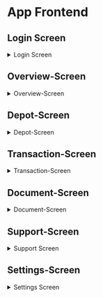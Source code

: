 # App Frontend


## Login Screen

<details>
<summary> Login Screen </summary>

<div style="display: flex; justify-content: center; align-items: center;">

    <figure style="margin: 0 20px; text-align: center;">
        <img src="images/app/login-screen/login-screen.png" width="60%">
        <figcaption>Screenshot of login screen</figcaption>
    </figure>

    <figure style="margin: 0 20px; text-align: center;">
        <img src="images/app/login-screen/login-screen-wrong-credentials.png" width="60%">
        <figcaption>Screenshot of failed login</figcaption>
    </figure>

</div>

The <strong>Login Screen </strong> in the <strong> AurumBanking-App </strong> provides users with a simple interface to enter their email and password for authentication.

<h3> Screen Elements </h3>

<ul>
    <li><strong>Penguin Mascot</strong>: A friendly penguin mascot is displayed prominently at the top of the screen, providing a welcoming visual.</li>
    <li><strong>Email Field</strong>: A text input field where the user can enter their email address.</li>
    <li><strong>Password Field</strong>: A password input field where the user can enter their account password. The password is masked for security.</li>
    <li><strong>Login Button</strong>: A button labeled "Login" that submits the email and password for authentication.</li>
</ul>


<h3> Behavior </h3>

<ul>
    <li><strong>Successful Login</strong>: If the user enters the correct email and password, they are authenticated and redirected to the app's main screen.</li>
    <li><strong>Failed Login</strong>: If the user enters incorrect login credentials, a small error message is displayed at the bottom of the screen, informing the user that their credentials are incorrect. The message helps guide the user to try again with the correct information.</li>
</ul>


<h3> Error Handling </h3>

<ul>
    <li><strong>Incorrect Credentials</strong>: When the login attempt fails due to incorrect email or password, a small, clear error message is shown to the user below the login fields, helping them understand the issue and try again.</li>
</ul>

</details>


## Overview-Screen

<details>
<summary> Overview-Screen </summary>

<h3> Overview-Screen </h3>

<p> In the following GIF, you can see the functional elements of the Overview Screen. It consists of the app scaffold with some shortcut icons below, which allow the user to quickly access certain pages. </p>

<div style="display: flex; justify-content: space-around; align-items: center; text-align: center;">

<figure>
    <img src="images/app/overview-screen/Overview-Darkmode.gif" width="80%">
    <figcaption>Overview-Screen in Dark-Mode</figcaption>
</figure>

<figure>
    <img src="images/app/overview-screen/shorcut-overview.gif" width="80%">
    <figcaption>Using the shortcut</figcaption>
</figure>

</div>

<p> Below that is the Depot segment, which displays the current depot value. This value is fetched and updated every 3 seconds. </p>

<p> Next are the recent transactions that the user has either received or executed. The three most recent transactions are shown. </p>

<p> Finally, there is the Chart Segment, which accumulates all transactions for a given day and displays them as a bar chart. 
It shows the current day, 2 days in the past, and 2 days in the future, as there may already be transactions scheduled for those days. 
Transactions for the current day are always displayed in the center. </p>

<p> When you tap approximately in the middle of the chart, a red marker appears to indicate that it is the current day. </p>

<p> In the following, you can see the Overview Screen in White Mode. </p>

<div style="display: flex; justify-content: space-around; align-items: center; text-align: center;">

<figure>
    <img src="images/app/overview-screen/Overview-Whitemode-1.png" width="80%">
    <figcaption>Overview-Screen in White-Mode</figcaption>
</figure>

<figure>
    <img src="images/app/overview-screen/Overview-Whitemode-2.png" width="80%">
    <figcaption>Overview-Screen in White-Mode</figcaption>
</figure>
</div>

<h3> Backend-Connection </h3>

<p>The <strong>Overview-Screen</strong> use the code in 
<code>OverviewViewModel</code> to connect to the backend services. 
Here's a summary of what the methods do and how they interact with the backend:
</p>

    <h4>Methods</h4>
    <ul>
        <li>
            <strong>getCurrentDepotValue</strong>: 
            <p>Retrieves the current depot value for a given customer ID by making an API call through <code>DepotService</code>. The response is handled asynchronously. If successful, it returns the depot value to the UI; otherwise, it logs an error. This function is used by the Depot-Display section.</p>
        </li>
        <li>
            <strong>getThreeLatestTransaction</strong>:
            <p>Fetches the three most recent transactions for a specified depot ID using <code>TransactionService</code>. The method asynchronously processes the response, returning the transactions to the UI or logging an error if the request fails. This is used by the section <strong>Letzte Transaktionen</strong> in the Overview-Screen.</p>
        </li>
        <li>
            <strong>getAllTransactionByDepotId</strong>:
            <p>Retrieves all transactions for a given depot ID. It then filters these transactions to include only those within the last three days and the next three days. After filtering, it calculates daily totals from these transactions and sends the data back to the UI. This method utilizes <code>getThreeLastDaysAndFutureDays</code> to filter the transactions and <code>calculateDailyTotals</code> to compute the totals used in diagrams.</p>
        </li>
        <li>
            <strong>calculateDailyTotals</strong>:
            <p>Takes a list of transactions and groups them by date. For each date, it calculates the net total by adding or subtracting amounts based on the transaction type (income or outcome). It is used for generating the data needed for diagrams.</p>
        </li>
        <li>
            <strong>getThreeLastDaysAndFutureDays</strong>:
            <p>Filters transactions to include only those that occurred within the last three days and the next three days from the current date. This filtered list is then used in <code>getAllTransactionByDepotId</code>.</p>
        </li>
    </ul>

</details>

## Depot-Screen
<details>

<summary> Depot-Screen </summary>

<h3> Depot-Screen Overview </h3>

<div style="display: flex; justify-content: space-around; align-items: center; text-align: center;">
<figure>
    <img src="./images/app/depot-screen/search-1.png" width="90%">
    <figcaption> Depot Screen Darkmode</figcaption>
</figure>

<figure>
    <img src="./images/app/depot-screen/Depot-Screen-Whitemode.png" width="90%">
    <figcaption>Depot Screen Whitemode</figcaption>
</figure>
</div>

<p>
  The Depot Screen is designed to give a basic overview over all relevant depot activities (transactions) and key figures. It
  also allows a search function across all transactions and can switch between displaying transactions from the past and
  planned transactions in the future
</p>

<h3>Key Elements:</h3>

<ul>
    <li>Depot Overview Box: Depot Value highlighted on top of the screen</li>
    <li>Search Box: Element to filter transactions</li>
    <li>Time Choice Button: Element to switch transactions from past and for future</li>
    <li>Transaction List: All Transactions that match the chosen attributes</li>
</ul>

<h3>Depot Overview Box:</h3>

<div style="text-align: center;">
<figure>
    <img src="./images/app/depot-screen/depot-screen-value.png" width="40%">
    <figcaption>Screenshot of Depot Screen with depot overview Box</figcaption>
</figure>
</div>

<p>
  The Depot Overview Box is the same element as the once used at the **Overview Screen**. It is used to display the current
  Deposit Value and the uses currency area.
</p>

<h3>Search Box</h3>

<div style="text-align: center;">
<figure>
    <img src="./images/app/depot-screen/depot-screen-overview-suche.png" width="40%">
    <figcaption>Screenshot of Search Box Element at Depot Screen</figcaption>
</figure>
</div>

<p>
  The Search Box Element allows a selection of the displayed transactions for a given text value. It will than filter the
  transaction list for transactions, that contain the given text in the recipient-attribute.
</p>


<p>
    The user can enter strings in the search field and search either by clicking the <strong>Search</strong> button or by using the <strong>Vergangene</strong> or <strong>Zukünftig</strong> toggle switch.
</p>

<p>You can filter by the following elements:</p>
<ul>
  <li><strong>Recipient</strong></li>
  <li><strong>IBAN</strong></li>
  <li><strong>Purpose of Use</strong></li>
  <li><strong>Date and Time of First Execution</strong></li>
  <li><strong>Money Value</strong></li>
</ul>

<div style="display: flex; justify-content: space-around; align-items: center; text-align: center;">

<figure style="margin: 10px;">
    <img src="images/app/depot-screen/search-1.png" width="80%">
    <figcaption> Filtering via switch <strong>Vergangen</strong> </figcaption>
</figure>

<figure style="margin: 10px;">
    <img src="images/app/depot-screen/search-2.png" width="80%">
    <figcaption> Filtering via switch <strong>Zukünftig</strong> </figcaption>
</figure>

</div>

<div style="display: flex; justify-content: space-around; align-items: center; text-align: center;">

<figure style="margin: 10px;">
    <img src="images/app/depot-screen/search-5.png" width="80%">
    <figcaption> Filtering via switch Search-String and <strong>Vergangen</strong></figcaption>
</figure>

<figure style="margin: 10px;">
    <img src="images/app/depot-screen/search-3.png" width="80%">
    <figcaption> Filtering via switch Search-String and <strong>Zukünftig</strong> </figcaption>
</figure>

</div>

<figure style="margin: 10px;">
    <img src="images/app/depot-screen/search-4.png" width="40%">
    <figcaption> Filtering via switch Search-String and <strong>Zukünftig</strong> with no matching result </figcaption>
</figure>



<h3>Time Choice Button:</h3>

<div style="text-align: center;">
<figure>
    <img src="./images/app/depot-screen/depot-screen-overview-suche.png" width="40%">
    <figcaption>Screenshot of Time Choice Button</figcaption>
</figure>
</div>

<p>
  With the Time Choice Button Element, the user can switch between displaying transactions from the past or future.
  By default, the button is set to "Vergangen" and will display past transactions. The text in the Search Box acts in addition
  to this. So the transaction list will only display transactions in the chosen time frame with the given search text.
</p>

<h3>Transaction List:</h3>

<div style="text-align: center;">
<figure>
    <img src="./images/app/depot-screen/depot-screen-overview-three-dots.png" width="40%">
    <figcaption>Screenshot of Transaction List</figcaption>
</figure>
</div>

<p>
  The Transaction List displays all transactions, that fit in the given parameters out of Search Box and Time Choice Button.
  It is managed via a LazyColumn and sorted descending via the initial transaction date (dateTimeOfFirstExecutionLocalDate).
</p>

<p>
  The list elements are also TransactionCard-elements such as used on the <strong>Overview Screen</strong>. Cash income will be
  displayed green, cash outflows red. By clicking at the 3-point-button at the element, the user switches to the
  TransactionDetailScreen as subview of the DepotScreen.
</p>

<h3>Transaction Detail Screen:</h3>

<div style="display: flex; justify-content: space-around; align-items: center; text-align: center;">
<figure>
    <img src="images/app/depot-screen/Transaction-Details-Screen.png" width="80%">
    <figcaption> Transaction-Detail-Screen</figcaption>
</figure>

<figure>
    <img src="./images/app/depot-screen/Transaction-Details-Screen-Whitemode.png" width="80%">
    <figcaption> Transaction-Detail-Screen Whitemode </figcaption>
</figure>

</div>

<p>
  The Transaction-Detail-Screen gives the user a more detailed view of a specific transaction. It also displayed the detailed
  Bank connection (IBAN and BIC) and the detailed date and time of the transaction.
</p>

<h3>Backend-Connection</h3>

<p>The <code>DepotViewModel</code> for a Depot-Screen is uses to load data from a server. It has two main functions:</p>

<ul>
    <li>
        <p><strong><code>getTransactionById(callback: (TransactionResponse?) -> Unit)</code></strong>:</p>
        <ul>
            <li>Fetches a specific transaction based on the <code>transactionId</code> stored in the <code>SessionManager</code>.</li>
            <li>Performs the network call on a background thread.</li>
            <li>If successful, the result is returned via a callback; otherwise, an error is logged.</li>
        </ul>
    </li>
    <li>
        <p><strong><code>getAllTransactionByDepotId(depotId: Long, callback: (List&lt;TransactionResponse&gt;) -> Unit)</code></strong>:</p>
        <ul>
            <li>Retrieves all transactions for a specific depot based on the given <code>depotId</code>.</li>
            <li>The network call is also made asynchronously.</li>
            <li>Results are returned via the callback, or an empty list is returned in case of errors.</li>
        </ul>
    </li>
</ul>

<p>Both methods use <code>Retrofit</code> for network calls and <code>viewModelScope</code> to ensure execution on the correct thread. Errors are logged using <code>Log.e</code>.</p>

</details>

## Transaction-Screen

<details>
<summary>Transaction-Screen</summary>

<h3>Overview</h3>

<p> The <strong>Transaction Overview</strong> screen in the <strong>AurumBanking</strong> app allows users to choose between different types of transactions. The interface is designed for ease of use, allowing users to perform standard, international, or permanent transactions. </p>

<div style="text-align: center;">

    <figure>
        <img src="images/app/transaction-screen/transaction-option-view.png" width="40%">
        <figcaption>Screenshot of the main transaction view</figcaption>
    </figure>

</div>

<h4>Transaction Options</h4>

<ul>
    <li><strong>Standard Transfer</strong>:  
        This option allows users to perform a regular domestic bank transfer.
    </li>
    <li><strong>International Transfer</strong>:  
        Users can choose this option to send money to an account in a different country.
    </li>
    <li><strong>Permanent Order</strong>:  
        This option lets users set up a permanent order, which will regularly send a specified amount of money to a designated account.
    </li>
</ul>

<div style="display: flex; justify-content: space-around; align-items: center; text-align: center;">

    <figure style="margin: 10px;">
        <img src="images/app/transaction-screen/transaction-standart-transaction-screen.png" width="100%">
        <figcaption>Screenshot of the standard transaction screen</figcaption>
    </figure>

    <figure style="margin: 10px;">
        <img src="images/app/transaction-screen/transaction-international-transaction-screen.png" width="100%">
        <figcaption>Screenshot of the international transaction screen</figcaption>
    </figure>

    <figure style="margin: 10px;">
        <img src="images/app/transaction-screen/transaction-permanent-transaction.png" width="100%">
        <figcaption>Screenshot of the permanent transaction screen</figcaption>
    </figure>

</div>

<h3>Standard Transfer</h3>

<p> The <code>StandardTransferScreen</code> is specifically designed for domestic transfers. It offers a straightforward form where users can enter the necessary details to complete their transaction. </p>

<h4>Key Features</h4>

<ul>
    <li><strong>Recipient</strong>: Users must enter the name of the person or entity they are transferring money to.</li>
    <li><strong>IBAN</strong>: The International Bank Account Number (IBAN) of the recipient is required for the transaction.</li>
    <li><strong>BIC</strong>: The Bank Identifier Code (BIC) is another crucial piece of information for ensuring the transfer reaches the correct destination.</li>
    <li><strong>Amount</strong>: Users specify the amount they wish to transfer.</li>
    <li><strong>Purpose</strong>: An optional field where users can describe the reason for the transfer.</li>
    <li><strong>Execution Date</strong>: Users can select the date on which they want the transaction to be executed. This is particularly useful for scheduling future payments.</li>
</ul>

<h4>Validation and Error Handling</h4>

<ul>
    <li> The screen includes robust validation to ensure that all required fields are correctly filled out before the user can proceed.</li>
    <li> If a field is incorrectly filled or left blank, the user receives immediate feedback via highlighted fields and an error message.</li>
    <li> This validation process is crucial for preventing errors that could delay or fail the transaction.</li>
</ul>

<h4>Form Submission</h4>

<ul>
    <li> Once all required fields are validated, the user can submit the form to initiate the transfer.</li>
    <li> If the submission is successful, the user is redirected to a confirmation screen, affirming that their transaction is being processed.</li>
    <li> In case of a failure, a clear error message is displayed, allowing the user to understand what went wrong and take corrective action.</li>
</ul>

<h4>Edit and Review Mode</h4>

<ul>
    <li> Allows users to review and edit input details before final submission.</li>
</ul>


<h3>International Transfer</h3>

<p> The <code>International Transfer</code> screen is tailored for cross-border transactions, requiring additional input: </p>

<h4>Key Features</h4>

<ul>
    <li><strong>Country</strong>: Users must select the country to which they are transferring money.</li>
    <li><strong>Recipient</strong>: Users enter the name of the person or entity they are transferring money to.</li>
    <li><strong>IBAN</strong>: The International Bank Account Number (IBAN) of the recipient, which is crucial for the transaction.</li>
    <li><strong>BIC</strong>: The Bank Identifier Code (BIC) necessary to route the transfer to the correct bank.</li>
    <li><strong>Amount</strong>: Users specify the amount they wish to transfer.</li>
    <li><strong>Purpose</strong>: An optional field where users can describe the reason for the transfer.</li>
    <li><strong>Execution Date</strong>: The date on which the transaction is to be executed. This field is required and allows for future scheduling.</li>
</ul>

<h4>State Management</h4>

<ul>
    <li><strong>Editable State</strong>: The screen includes a toggle for editing mode, allowing users to either review or modify the details before confirming the transaction.</li>
    <li><strong>Error Handling</strong>: The <code>validateInput</code> function checks all fields for correctness, highlighting any issues directly in the UI by changing the border color of the problematic input fields.</li>
    <li><strong>Snackbar Notifications</strong>: If a user tries to submit the form with errors or if the transaction fails, a Snackbar message appears to inform the user.</li>
</ul>

<h4>Transaction Logic</h4>

<ul>
    <li><strong>Form Validation</strong>: Before submitting, the form is validated to ensure that all required fields are filled out. This is managed by checking the state of each input field and applying necessary validation rules.</li>
    <li><strong>ViewModel Interaction</strong>: The <code>TransferViewModel</code> handles the logic of creating and submitting a new transaction request. If the request is successful, the user is navigated to a success screen; otherwise, an error message is displayed via Snackbar.</li>
    <li><strong>Navigation</strong>: Upon successful validation and submission, the screen navigates the user to the <code>SuccessfulTransaction</code> route.</li>
</ul>


<h3>Permanent Order Transfer</h3>

<h4>Function Definition</h4>

<p> The <code>Permanent Order</code> screen allows users to set up recurring transactions. </p>

<h4>Key Features</h4>

<ul>
    <li><strong>Country</strong>: Stores the selected country for the transfer. Defaults to "Deutschland".</li>
    <li><strong>Recipient</strong>: Stores the name of the recipient of the transfer.</li>
    <li><strong>IBAN</strong>: Stores the IBAN (International Bank Account Number) of the recipient.</li>
    <li><strong>BIC</strong>: Stores the BIC (Bank Identifier Code) of the recipient's bank.</li>
    <li><strong>Amount</strong>: Stores the amount of money to be transferred.</li>
    <li><strong>Purpose</strong>: Stores the purpose or reference of the transfer.</li>
    <li><strong>First Execution Date</strong>: Stores the date for the first execution of the transfer.</li>
    <li><strong>Last Execution Date</strong>: Stores the date for the last execution of the transfer.</li>
    <li><strong>Transaction Classification</strong>: Stores the classification of the transaction, defaulted to "Dauerauftrag" (standing order).</li>
</ul>

<h4>State Management and Validation</h4>

<ul>
    <li><strong>isEditable</strong>: Controls whether the input fields are editable.</li>
    <li><strong>showSnackbar</strong>: Controls the visibility of the Snackbar for displaying messages.</li>
    <li><strong>snackbarMessage</strong>: Stores the message to be displayed in the Snackbar.</li>
    <li><strong>errorFields</strong>: Keeps track of the fields that have validation errors.</li>
</ul>

<h4>User Interface Elements</h4>

<ul>
    <li><strong>TransferInteractionScreenBar</strong>: A custom app bar that provides options to toggle edit mode and confirm the transaction.</li>
    <li><strong>OutlinedTextField</strong>: Used for input fields like recipient, country, IBAN, BIC, amount, and purpose.</li>
    <li><strong>DateChoiceButton</strong>: Custom button to select the first and last execution dates.</li>
    <li><strong>CreateBackOrEditButton</strong>: A button that either allows users to go back or toggle the edit mode.</li>
    <li><strong>CreateConfirmSendButton</strong>: A button that confirms the transaction and sends the data to the ViewModel for processing.</li>
</ul>


<h3>Handling Incomplete or Invalid Form Inputs</h3>

<p> In the transfer interaction screen, proper validation of user inputs is crucial to ensure that all required fields are completed and valid before proceeding. When a user attempts to submit the form with incomplete or invalid information, the system performs a series of checks. </p>

<h4>Process Overview</h4>

<ul>
    <li>Validation Check: The system checks all required fields to verify their completeness. This includes fields such as country, recipient, IBAN, BIC, amount, purpose, and execution dates.</li>
    <li>Error Notification: If any fields are empty or invalid, the user is notified through a snackbar message. This message typically prompts the user to correct the missing or incorrect information.</li>
    <li>UI Feedback: The interface provides visual feedback to guide the user in correcting the errors. This often involves highlighting the problematic fields or displaying specific error messages.</li>
</ul>


<h3>Screens in White Mode</h3>

<p> The app offers the option to switch to White Mode, providing a bright and clear user interface. </p>

<div style="display: flex; justify-content: space-around; align-items: center; text-align: center;">

    <figure style="margin: 10px;">
        <img src="images/app/transaction-screen/transaction-standard-transaction-screen-whitemode.png" width="100%">
        <figcaption>Screenshot of the standard transaction screen in Whitemode</figcaption>
    </figure>

    <figure style="margin: 10px;">
        <img src="images/app/transaction-screen/transaction-international-transaction-screen-check-entries-whitemode.png" width="100%">
        <figcaption>Screenshot of the international transaction screen in Whitemode</figcaption>
    </figure>

    <figure style="margin: 10px;">
        <img src="images/app/transaction-screen/transaction-permanent-transaction-screen-with-calendar-whitemode.png" width="100%">
        <figcaption>Screenshot of the permanent transaction screen in Whitemode</figcaption>
    </figure>

</div>

</details>


## Document-Screen

<details>
<summary> Document-Screen </summary>


<h3> Document-Overview-Screen </h3>

<p>
When you click on <strong>Dokumente</strong> in the navigation bar of the app, you are taken to the overview page of the Documents screen. 
Here, you can choose between <strong>Posteingang</strong>, <strong>Dokumente abfotografieren</strong> , <strong>Dokumente Scann</strong> und <strong>Kontoauszug.</strong> 
</p>


<figure>
    <img src="images/app/documentation-screen/documents-screen-main-screen.png" width="40%">
    <figcaption>Document-Overview-Screen</figcaption>
</figure>


<h3> Document-Inbox-Screen </h3>

<p>
When you then press <strong>Inbox</strong>,
you are taken to the Inbox screen, where incoming messages are displayed. 
The data shown are local data generated during the runtime of the app. 
This simply returns a list of inbox data to the screen.
If you click on the Inbox-Icon the app will navigate you to the <strong>Inbox-Detail-Screen</strong> 
</p>

<div style="display: flex; justify-content: space-around; align-items: center; text-align: center;">

<figure>
    <img src="images/app/documentation-screen/inbox.png" width="80%">
    <figcaption>Inbox-Screen</figcaption>
</figure>

<figure>
    <img src="images/app/documentation-screen/inbox-1.png" width="80%">
    <figcaption>Inbox-Detail-Screen</figcaption>
</figure>

</div>

<p>
When you then press <strong>Inbox</strong>,
you are taken to the Inbox screen, where incoming messages are displayed. 
The data shown are local data generated during the runtime of the app. 
This simply returns a list of inbox data to the screen.
When you click on the Inbox-Icon the app will navigate you to the <strong>Inbox-Detail-Screen</strong> 
</p>

<h3> Document-Photograph-Screen </h3>

<p>
When you want to navigate to the <strong>Dokumente abfotografieren</strong> section. This will open a new pop-up which ask you the permission to use the camera. 
</p>

<p>
After you give the app the permission to use the camera, the app will show a windows where you can use the camera to capture an image. 
The image will be stored in on the device media in the directory <strong>AurumBanking.</strong> 
</p>

<div style="display: flex; justify-content: space-around; align-items: center; text-align: center;">
<figure>
    <img src="images/app/documentation-screen/dokumente-abfotografieren-1.png" width="80%">
    <figcaption>Camera Permission-Request</figcaption>
</figure>

<figure>
    <img src="images/app/documentation-screen/dokumente-abfotografieren-2.png" width="80%">
    <figcaption>Camera View</figcaption>
</figure>

<figure>
    <img src="images/app/documentation-screen/dokumente-abfotografieren-3.png" width="80%">
    <figcaption>Device Storage <strong>AurumBanking</strong> </figcaption>
</figure>

</div>

<p>
If you denied the permission for the camera the following screen will appear. And you can't use the camera until you give the app the permission to use the camera. 
</p>

<figure>
    <img src="images/app/documentation-screen/dokumente-abfotografieren-4.png" width="40%">
    <figcaption> Camera Permission Denied </figcaption>
</figure>

<h3> Document-Scan-Screen </h3>

<p>
If you click on the <strong>Dokumente scannen</strong> section. This will open a scan utilities. 
The tool will automatically scan documents for you. 
After you scan the object it will save the file on the local device storage in the folder <strong>AurumBanking</strong> as PDF-File.
Besides that you have many option to edit your taken file.
</p>

<p>
This scan utilities is provided by google for android apps. For more information you can read the following <a href="https://developers.google.com/ml-kit/vision/doc-scanner?hl=de">ML Kit official documentation</a>.
</p>

<div style="display: flex; justify-content: space-around; align-items: center; text-align: center;">
<figure>
    <img src="images/app/documentation-screen/dokumente-scannen-1.png" width="80%">
    <figcaption> Scanning - Process </figcaption>
</figure>

<figure>
    <img src="images/app/documentation-screen/dokumente-scannen-2.png" width="80%">
    <figcaption> Scan-Result </figcaption>
</figure>

<figure>
    <img src="images/app/documentation-screen/dokumente-scannen-3.png" width="80%">
    <figcaption> File save on local storage </figcaption>
</figure>
</div>


<h3> Document-Export-Screen </h3>

<p> The last functionality of the Document-View of the App is the document export. </p>

<p> The <strong>Document-Export-Screen</strong> consist of 3 Textfield, option-field and one export-button.</p>

<figure>
    <img src="images/app/documentation-screen/dokumente-kontoauszug-1.png" width="40%">
    <figcaption> Document-Export-Screen </figcaption>
</figure>

<p> 
The user must fill in all fields and confirm the option in order to perform an export. 
When they click on the <strong>Erste Transaktionsdatum</strong> or <strong>Letzte Transaktionsdatum</strong> fields, a DateTimePicker is triggered, allowing them to select the date and time.
</p>

<div style="display: flex; justify-content: space-around; align-items: center; text-align: center;">
<figure>
    <img src="images/app/documentation-screen/dokumente-kontoauszug-9.png" width="80%">
    <figcaption> DateTimePicker </figcaption>
</figure>


<figure>
    <img src="images/app/documentation-screen/dokumente-kontoauszug-10.png" width="80%">
    <figcaption> DateTimePicker </figcaption>
</figure>
</div>

<div style="display: flex; justify-content: space-around; align-items: center; text-align: center;">
<figure>
    <img src="images/app/documentation-screen/dokumente-kontoauszug-11.png" width="80%">
    <figcaption> Shorted DateTimePicker </figcaption>
</figure>

<figure>
    <img src="images/app/documentation-screen/dokumente-kontoauszug-12.png" width="80%">
    <figcaption> Shorted DateTimePicker </figcaption>
</figure>
</div>

<figure>
    <img src="images/app/documentation-screen/dokumente-kontoauszug-2.png" width="40%">
    <figcaption> Completed Export Form </figcaption>
</figure>

<p>
If not all fields are filled in, the user will receive an error notification, and the missing field will be highlighted in red.
</p>
<div style="display: flex; justify-content: space-around; align-items: center; text-align: center;">

<figure>
    <img src="images/app/documentation-screen/dokumente-kontoauszug-4.png" width="80%">
    <figcaption> Error Missing Check Option-Field </figcaption>
</figure>
<figure>
    <img src="images/app/documentation-screen/dokumente-kontoauszug-5.png" width="80%">
    <figcaption> Error Missing Required Field </figcaption>
</figure>

<figure>
    <img src="images/app/documentation-screen/dokumente-kontoauszug-6.png" width="80%">
    <figcaption> UI Error Missing Required Field </figcaption>
</figure>
</div>

<p>
If the export is successfully completed, the user will be informed, and the export will create a PDF file, which will be saved locally.
</p>

<div style="display: flex; justify-content: space-around; align-items: center; text-align: center;">
<figure>
    <img src="images/app/documentation-screen/dokumente-kontoauszug-3.png" width="80%">
    <figcaption> Successful Export </figcaption>
</figure>

<figure>
    <img src="images/app/documentation-screen/dokumente-kontoauszug-7.png" width="80%">
    <figcaption> Local Export Storage </figcaption>
</figure>

<figure>
    <img src="images/app/documentation-screen/dokumente-kontoauszug-8.png" width="80%">
    <figcaption> The PDF-Result of the Export </figcaption>
</figure>
</div>

</details>

## Support-Screen

<details>
<summary>Support Screen </summary>

<h3> Support Option View </h3>

<div style="text-align: center;">

    <figure>
        <img src="images/app/support-screen/support_main_view.png" width="40%">
        <figcaption>Screenshot of the main support view</figcaption>
    </figure>

</div>

<h3> Support Option View </h3>

<p> The <strong>Support Option View</strong> in the AurumBanking app is designed to provide users with various options to resolve any issues or answer questions quickly and efficiently. </p>

<h4> Options: </h4>

<ol>
    <li><strong>Support Inquiry</strong>:  
        Tap the mail icon to send a direct support request.
    </li>
    <li><strong>Phone Support</strong>:  
        Users can choose to contact customer support by phone. Tapping opens the integrated telephone app on the used mobile device. The number is automatically inserted.
    </li>
    <li><strong>FAQ Section</strong>:  
        The information icon leads users to the frequently asked questions (FAQ) section.
    </li>
</ol>

<h3> Support Request View </h3>
<div style="display: flex; justify-content: space-around; align-items: center; text-align: center;">

    <figure style="margin: 10px;">
        <img src="images/app/support-screen/support-request-view.png" width="100%">
        <figcaption>Screenshot of the support request screen</figcaption>
    </figure>

    <figure style="margin: 10px;">
        <img src="images/app/support-screen/support-request-view-success.png" width="100%">
        <figcaption>Screenshot of the error message</figcaption>
    </figure>

    <figure style="margin: 10px;">
        <img src="images/app/support-screen/suppot-request-view-fail.png" width="100%">
        <figcaption>Screenshot of the success message</figcaption>
    </figure>

</div>

<h4> Support Request Screen </h4>

<p> This screen allows users to submit a support request by filling out the necessary information. The user can enter their legal name, the type of inquiry, their email address, and a message detailing their issue. </p>

<ul>
    <li><strong>Legal Name</strong>: The user's legal name, which is provided from the session manager.</li>
    <li><strong>Type of Inquiry</strong>: Users can choose from a dropdown-menu (e.g., Überweisung, Konto, Benutzerdaten).</li>
    <li><strong>Email Address</strong>: The user's contact email address, which also is provided.</li>
    <li><strong>Message</strong>: A text field where the user can enter their specific issue or question.</li>
</ul>


<p> At the bottom, there is a <strong>Send</strong> button that the user can tap to submit the support request. When the button is clicked, the user inputs get checked. For example the message field must be filled and the type must be selected.
At the top is a small menu bar with a check icon with the same functionality as the "senden" button </p> 

<h4> Support Request Submitted (Success) Screen </h4>

<p> Once the user successfully submits their support request, a confirmation popup appears to inform them that their request has been received. This dialog reassures the user that their inquiry is being processed. </p>

<ul>
    <li><strong>Confirmation Message</strong>: "Anfrage gesendet" — informs the user that the support request has been sent.</li>
    <li><strong>Details</strong>: The message also states that the request will be processed as quickly as possible.</li>
</ul>


<p> The user can tap <strong>OK</strong> to dismiss the popup and return to the app. </p>>

<h4> Support Request Error (Failure) Screen </h4>

If there are any issues with the support request submission (e.g., missing required fields), the user is shown an error popup. This message prompts the user to complete the missing information.

<ul>
    <li><strong>Error Message</strong>: "Fehler" — indicates that an error occurred during the submission process.</li>
    <li><strong>Details</strong>: The message encourages the user to "Bitte füllen Sie alle Felder korrekt aus." (Please fill out all fields correctly).</li>
    <li><strong>Sending Error</strong>: If there is an error from sending, there is a different error message to inform the user.</li>
</ul>


The user can tap <strong>OK</strong> to dismiss the error and return to the form to correct the mistakes.

<h3> Support Sub Screens </h3>

<div style="display: flex; justify-content: space-around; align-items: center; text-align: center;">

    <figure style="margin: 10px;">
        <img src="images/app/support-screen/FAQ-Screen.png" width="100%">
        <figcaption>Screenshot of the FAQ screen</figcaption>
    </figure>

    <figure style="margin: 10px;">
        <img src="images/app/support-screen/telephone-support-screen.png" width="100%">
        <figcaption>Screenshot of the telephone support</figcaption>
    </figure>

    <figure style="margin: 10px;">
        <img src="images/app/support-screen/telephone-app-screen.png" width="100%">
        <figcaption>Screenshot of telephone app screen</figcaption>
    </figure>

</div>

<h4> FAQ Screen </h4>


<p> This screen provides users with a Frequently Asked Questions (FAQ) section, helping them resolve common issues and inquiries. Users can expand the questions to read answers about setting up their account, the security of the app, and how to transfer money to another account. </p>

<strong> Key Elements: </strong>

<ul>
    <li><strong>FAQ Cards</strong>: The screen displays collapsible cards for each FAQ topic.</li>
    <li><strong>Questions Addressed</strong>:
        <ul>
            <li>Setting up a new account in the app.</li>
            <li>Security measures to protect the account.</li>
            <li>Transferring money to another account.</li>
        </ul>
    </li>
</ul>


<h4> Telephone Support Screen </h4>


<p> This screen allows users to access AurumBanking's telephone support. The app provides the contact information, including the phone number and business hours (Monday to Friday, 8:00 - 20:00), enabling users to get direct support from customer service.
</p>

<ul>
    <li><strong>Key Elements</strong>:</li>
    <ul>
        <li><strong>Phone Number Display</strong>: The contact number for customer service.</li>
        <li><strong>Support Hours</strong>: Operating hours are clearly displayed for user reference.</li>
    </ul>
</ul>

<h4> Telephone App Screen </h4>


<p> This screen shows the user's telephone dialer with the AurumBanking support number pre-filled. From this screen, the user can directly call the support line, create a new contact, add the number to an existing contact, or send an SMS. </p>

<ul>
    <li><strong>Key Elements</strong>:</li>
    <ul>
        <li><strong>Dial Pad</strong>: The dialer pad with the pre-filled AurumBanking support number.</li>
        <li><strong>Options Menu</strong>: Additional options to create a new contact, add to an existing contact, or send an SMS.</li>
    </ul>
</ul>


<h3> Screens in White Mode </h3>

<div style="display: flex; justify-content: space-around; align-items: center; text-align: center;">

     <figure style="margin: 10px;">
        <img src="images/app/support-screen/support_main_view-whitemode.png" width="100%">
        <figcaption>Screenshot the support main view in whitemode</figcaption>
    </figure>

    <figure style="margin: 10px;">
        <img src="images/app/support-screen/support-request-view-whitemode.png" width="100%">
        <figcaption>Screenshot of the support request screen in whitemode</figcaption>
    </figure>   

    <figure style="margin: 10px;">
        <img src="images/app/support-screen/telephone-support-screen-whitemode.png" width="100%">
        <figcaption>Screenshot of the telephone support in whitemode</figcaption>
    </figure>

</div>

</details>



## Settings-Screen

<details>
<summary> Settings Screen </summary>

<h3> Settings Option Screen in AurumBanking App </h3>

<div style="display: flex; justify-content: center;">

    <figure style="margin-right: 20px;">
        <img src="images/app/settings-screen/settings-option-screen.png" width="60%">
        <figcaption>Screenshot of the settings option screen</figcaption>
    </figure>
    
    <figure>
        <img src="images/app/settings-screen/settings-option-screen-whitemode.png" width="60%">
        <figcaption>Screenshot of the settings option screen in white mode</figcaption>
    </figure>

</div>


<p>
    The <strong>Settings Option Screen</strong> in the <strong>AurumBanking</strong> app serves as the main hub for users to manage their personal settings. From this screen, the user can access various important functions related to their account and the app's appearance.
</p>

<h4> Overview of the Settings Option Screen </h4>

<p> Upon accessing the settings screen, the user is greeted by the app's mascot and a friendly prompt: **"Hier können Sie Einstellungen vornehmen!"**, which translates to "Here you can make settings!" in English. Below this prompt, the user is presented with three main options:
</p>

<ul>
    <li><strong>Personal Data (Persönliche Daten)</strong>: Allows the user to view and edit their personal information, such as their name, address, and contact details.</li>
    <li><strong>Change Password (Passwort ändern)</strong>: Provides a secure method for the user to change their account password.</li>
    <li><strong>Change Design (Design ändern)</strong>: Enables the user to switch between different design modes (e.g., light and dark mode) for the app's appearance.</li>
</ul>


<h4> Additional Notes </h4>

<ul>
    <li>This screen acts as a central location for managing account settings and appearance options within the app.</li>
    <li>The user can quickly access this screen by tapping the gear icon located in the top right corner of the main screen.</li>
</ul>


<h3> Change To Whitemode Screen </h3>
<div style="text-align: center;">

    <figure>
        <img src="images/app/settings-screen/settings-whitemode-screen-record.gif" width="40%">
        <figcaption>gif of changing to whitemode</figcaption>
    </figure>

</div>

<p>The <strong>AurumBanking</strong> app provides a setting option to change the visual design of the app. This allows the user to switch between different themes, such as a light or dark mode, depending on their preference.</p>

<h4>Overview of the White Mode Setting</h4>

<p>The white mode (or light mode) setting is accessible from the <strong>Settings</strong> screen within the AurumBanking app. Upon selecting this option, the user interface of the app transitions to a lighter color palette, making it easier to view in well-lit environments.</p>

<p>By selecting the <strong>Möchten Sie auf White-Mode/Dark-Mode wechseln</strong> option, the user can alter the appearance of the app. The app will ask for confirmation, and after clicking <strong>"verstanden"</strong>, the app will switch to the desired mode.</p>


<h3> Change Password Screen in AurumBanking App </h3>

<div style="display: flex; justify-content: center;">
    
    <figure style="margin-right: 20px;">
        <img src="images/app/settings-screen/settings-new-password-screen.png" width="60%">
        <figcaption>Screenshot of the new password screen</figcaption>
    </figure>
    
    <figure>
        <img src="images/app/settings-screen/settings-new-password-screen-whitemode.png" width="60%">
        <figcaption>Screenshot of the new password screen in white mode</figcaption>
    </figure>
    
</div>

<h4> Change Password Screen in AurumBanking App </h4>

<p>The <strong>Change Password Screen</strong> in the <strong>AurumBanking</strong> app allows users to securely update their account password. This screen provides an intuitive and user-friendly interface for changing the password in three simple steps.</p>

<h4> Overview of the Change Password Screen </h4>

<p>Upon accessing this screen, the user is prompted with the message <strong>"Hier können Sie ihr Passwort ändern!"</strong>, which translates to "Here you can change your password!" in English.</p>

<p>The user is presented with three fields:</p>
<ul>
    <li><strong>Old Password (Altes Passwort)</strong>: The user enters their current password.</li>
    <li><strong>New Password (Neues Passwort)</strong>: The user enters a new password they would like to set.</li>
    <li><strong>Repeat New Password (Neues Passwort wiederholen)</strong>: The user repeats the new password for confirmation.</li>
</ul>

<p>At the bottom, the user can tap the <strong>"Bestätigen"</strong> (Confirm) button to complete the password change process.</p>

<h4> Additional Notes </h4>

<ul>
    <li>The change password process is designed to ensure security, requiring the user to input their old password before confirming the new one.</li>
    <li>This screen can be accessed from the <strong>Settings</strong> menu by selecting the <strong>Change Password</strong> option.</li>
</ul>



<h3> Personal Data Screen in AurumBanking App </h3>

<div style="display: flex; justify-content: center;">
    
    <figure style="margin-right: 20px;">
        <img src="images/app/settings-screen/settings-personal-data-screen.png" width="60%">
        <figcaption>Screenshot of settings personal data</figcaption>
    </figure>
    
    <figure>
        <img src="images/app/settings-screen/settings-personal-data-screen-whitemode.png" width="60%">
        <figcaption>Screenshot of settings personal data in whitemode</figcaption>
    </figure>
    
</div>



<p>The <strong>Personal Data Screen</strong> in the <strong>AurumBanking</strong> app allows the user to view their account information in a detailed and structured format. This screen provides essential details about the user's account, such as their legal name, address, contact information, and account number.</p>

<h4> Overview of the Personal Data Screen </h4>

<p>On this screen, the user can see their information displayed clearly under the following categories:</p>
<ul>
    <li><strong>Profile Picture</strong>: Profile Picture of the user.</li>
    <li><strong>Legal Name</strong>: The full legal name of the account holder.</li>
    <li><strong>Address</strong>: The account holder's address, including street, postal code, city, and country.</li>
    <li><strong>Phone Number</strong>: The user's contact phone number.</li>
    <li><strong>Email Address</strong>: The registered email associated with the user's account.</li>
    <li><strong>Account Number</strong>: The unique account number assigned to the user.</li>
</ul>


<h4> Additional Notes </h4>

<ul>
    <li>The user can access this screen by navigating through the <strong>Settings</strong> menu and selecting the <strong>Personal Data</strong> option.</li>
    <li>All the data shown here is private and secure, ensuring that only the account holder has access to their personal details.</li>
</ul>

</details>

